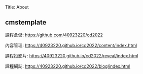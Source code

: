 Title: About

## cmstemplate

課程倉儲: <a href="https://github.com/40923220/cd2022">https://github.com/40923220/cd2022</a>

內容管理: <a href="https://40923220.github.io/cd2022/conentent/index.html">https://40923220.github.io/cd2022/content/index.html</a>

課程投影片: <a href="https://409232202.github.io/cd2022/reveal/index.html">https://40923220.github.io/cd2022/reveal/index.html</a>

課程網誌: <a href="https://40923220.github.io/cd2022/blog/index.html">https://40923220.github.io/cd2022/blog/index.html</a>









